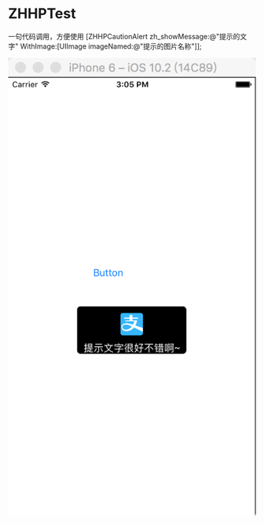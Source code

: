 # ZHHPTest
一句代码调用，方便使用
[ZHHPCautionAlert zh_showMessage:@"提示的文字" WithImage:[UIImage imageNamed:@"提示的图片名称"]];





![Alt text](https://github.com/Wang454431208/ZHHPTest/blob/master/1885D4F4-1451-4A09-B2BE-FE25CCEAD172.png)
